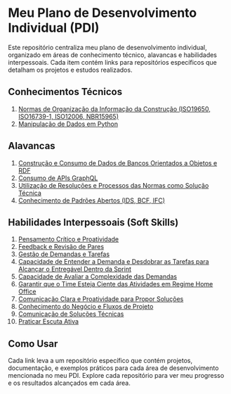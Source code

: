 # Meu Plano de Desenvolvimento Individual (PDI)

Este repositório centraliza meu plano de desenvolvimento individual, organizado em áreas de conhecimento técnico, alavancas e habilidades interpessoais. Cada item contém links para repositórios específicos que detalham os projetos e estudos realizados.

## Conhecimentos Técnicos

1. [Normas de Organização da Informação da Construção (ISO19650, ISO16739-1, ISO12006, NBR15965)](https://github.com/eugustu/normas-informacao-construcao)
2. [Manipulação de Dados em Python](https://github.com/eugustu/manipulacao-dados-python)

## Alavancas

1. [Construção e Consumo de Dados de Bancos Orientados a Objetos e RDF](https://github.com/eugustu/bancos-objetos-rdf)
2. [Consumo de APIs GraphQL](https://github.com/eugustu/consumo-graphql-apis)
3. [Utilização de Resoluções e Processos das Normas como Solução Técnica](https://github.com/eugustu/resolucoes-normas-solucao-tecnica)
4. [Conhecimento de Padrões Abertos (IDS, BCF, IFC)](https://github.com/eugustu/padroes-abertos-ids-bcf-ifc)

## Habilidades Interpessoais (Soft Skills)

1. [Pensamento Crítico e Proatividade](https://github.com/eugustu/pensamento-critico-proatividade)
2. [Feedback e Revisão de Pares](https://github.com/eugustu/feedback-revisao-pares)
3. [Gestão de Demandas e Tarefas](https://github.com/eugustu/gestao-demandas-tarefas)
4. [Capacidade de Entender a Demanda e Desdobrar as Tarefas para Alcançar o Entregável Dentro da Sprint](https://github.com/eugustu/entendimento-demanda-tarefas-sprint)
5. [Capacidade de Avaliar a Complexidade das Demandas](https://github.com/eugustu/avaliacao-complexidade-demandas)
6. [Garantir que o Time Esteja Ciente das Atividades em Regime Home Office](https://github.com/eugustu/gestao-time-home-office)
7. [Comunicação Clara e Proatividade para Propor Soluções](https://github.com/eugustu/comunicacao-proatividade-solucoes)
8. [Conhecimento do Negócio e Fluxos de Projeto](https://github.com/eugustu/conhecimento-negocio-fluxos-projeto)
9. [Comunicação de Soluções Técnicas](https://github.com/eugustu/comunicacao-solucoes-tecnicas)
10. [Praticar Escuta Ativa](https://github.com/eugustu/comunicacao-escuta-ativa)

## Como Usar

Cada link leva a um repositório específico que contém projetos, documentação, e exemplos práticos para cada área de desenvolvimento mencionada no meu PDI. Explore cada repositório para ver meu progresso e os resultados alcançados em cada área.
